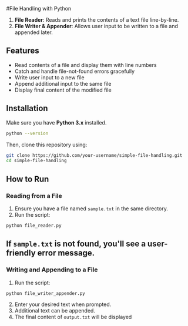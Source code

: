 #File Handling with Python
1. **File Reader**: Reads and prints the contents of a text file line-by-line.
2. **File Writer & Appender**: Allows user input to be written to a file and appended later.

## Features
- Read contents of a file and display them with line numbers
- Catch and handle file-not-found errors gracefully
- Write user input to a new file
- Append additional input to the same file
- Display final content of the modified file

## Installation
Make sure you have **Python 3.x** installed.
```bash
python --version
```
Then, clone this repository using:
```bash
git clone https://github.com/your-username/simple-file-handling.git
cd simple-file-handling
```

## How to Run
###  Reading from a File
1. Ensure you have a file named `sample.txt` in the same directory.
2. Run the script:
```bash
python file_reader.py
```
If `sample.txt` is not found, you'll see a user-friendly error message.
---

### Writing and Appending to a File
1. Run the script:
```bash
python file_writer_appender.py
```
2. Enter your desired text when prompted.
3. Additional text can be appended.
4. The final content of `output.txt` will be displayed
